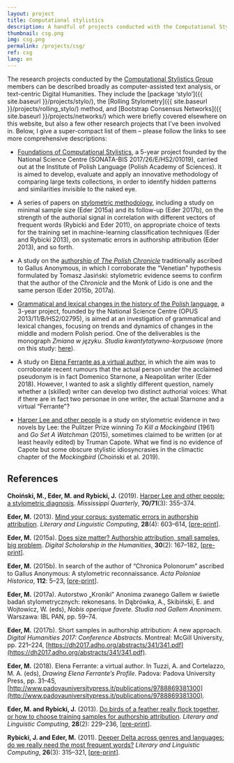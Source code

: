 ```yaml
---
layout: project
title: Computational stylistics
description: A handful of projects conducted with the Computational Stylistics Group, or a cross-institutional research team focused on computer-assisted text analysis, stylometry, authorship attribution, sentiment analysis, and the like stuff.
thumbnail: csg.png
img: csg.png
permalink: /projects/csg/
ref: csg
lang: en
---
```



 
The research projects conducted by the [Computational Stylistics Group](https://computationalstylistics.github.io/) members can be described broadly as computer-assisted text analysis, or text-centric Digital Humanities. They include the [package ‘stylo’]({{ site.baseurl }}/projects/stylo/), the [Rolling Stylometry]({{ site.baseurl }}/projects/rolling_stylo/) method, and [Bootstrap Consensus Networks]({{ site.baseurl }}/projects/networks/) which were briefly covered elsewhere on this website, but also a few other research projects that I’ve been involved in. Below, I give a super-compact list of them – please follow the links to see more comprehensive descriptions:



* [Foundations of Computational Stylistics](https://computationalstylistics.github.io/projects/focs/), a 5-year project founded by the National Science Centre (SONATA-BIS 2017/26/E/HS2/01019), carried out at the Institute of Polish Language (Polish Academy of Sciences). It is aimed to develop, evaluate and apply an innovative methodology of comparing large texts collections, in order to identify hidden patterns and similarities invisible to the naked eye.

* A series of papers on [stylometric methodology](https://computationalstylistics.github.io/projects/methodology/), including a study on minimal sample size (Eder 2015a) and its follow-up (Eder 2017b), on the strength of the authorial signal in correlation with different vectors of frequent words (Rybicki and Eder 2011), on appropriate choice of texts for the training set in machine-learning classification techniques (Eder and Rybicki 2013), on systematic errors in authorship attribution (Eder 2013), and so forth.

* A study on the [authorship of _The Polish Chronicle_](https://computationalstylistics.github.io/projects/gallus-anonymous/) traditionally ascribed to Gallus Anonymous, in which I corroborate the “Venetian” hypothesis formulated by Tomasz Jasiński: stylometric evidence seems to confirm that the author of the _Chronicle_ and the Monk of Lido is one and the same person (Eder 2015b, 2017a).

* [Grammatical and lexical changes in the history of the Polish language](https://computationalstylistics.github.io/projects/chronology/), a 3-year project, founded by the National Science Centre (OPUS 2013/11/B/HS2/02795), is aimed at an investigation of grammatical and lexical changes, focusing on trends and dynamics of changes in the middle and modern Polish period. One of the deliverables is the monograph _Zmiana w języku. Studia kwantytatywno-korpusowe_ (more on this study: [here](http://maciejeder.org/projects/language-change/)).

* A study on [Elena Ferrante as a virtual author](https://computationalstylistics.github.io/projects/elena-ferrante/), in which the aim was to corroborate recent rumours that the actual person under the acclaimed pseudonym is in fact Domenico Starnone, a Neapolitan writer (Eder 2018). However, I wanted to ask a slightly different question, namely whether a (skilled) writer can develop two distinct authorial voices: What if there are in fact two personae in one writer, the actual Starnone and a virtual “Ferrante”?

* [Harper Lee and other people](https://computationalstylistics.github.io/blog/harper-lee/)
is a study on stylometric evidence in two novels by Lee: the Pulitzer Prize winning _To Kill a Mockingbird_ (1961) and _Go Set A Watchman_ (2015), sometimes claimed to be written (or at least heavily edited) by Truman Capote. What we find is no evidence of Capote but some obscure stylistic idiosyncrasies in the climactic chapter of the _Mockingbird_ (Choiński et al. 2019).




## References

**Choiński, M., Eder, M. and Rybicki, J.** (2019). [Harper Lee and other people: a stylometric diagnosis](https://www.questia.com/library/journal/1G1-606942042/harper-lee-and-other-people-a-stylometric-diagnosis). _Mississippi Quarterly_, **70/71**(3): 355–374.

**Eder, M.** (2013). [Mind your corpus: systematic errors in authorship attribution](http://llc.oxfordjournals.org/content/28/4/603). _Literary and Linguistic Computing_, **28**(4): 603–614, [[pre-print](https://github.com/computationalstylistics/preprints/blob/master/m-eder_systematic_errors.pdf)].

**Eder, M.** (2015a). [Does size matter? Authorship attribution, small samples, big problem](https://academic.oup.com/dsh/article/30/2/167/390738). _Digital Scholarship in the Humanities_, **30**(2): 167–182, [[pre-print](https://github.com/computationalstylistics/preprints/blob/master/Eder_Does_size_matter.pdf)].

**Eder, M.** (2015b). In search of the author of “Chronica Polonorum” ascribed to Gallus Anonymous: A stylometric reconnaissance. _Acta Poloniae Historica_, **112**: 5–23, [[pre-print](https://github.com/computationalstylistics/preprints/blob/master/Eder_Author_of_Chronica_Polonorum.pdf)].

**Eder, M.** (2017a). Autorstwo „Kroniki” Anonima zwanego Gallem w świetle badań stylometrycznych: rekonesans. In Dąbrówka, A., Skibiński, E. and Wojtowicz, W. (eds), _Nobis operique favete. Studia nad Gallem Anonimem_. Warszawa: IBL PAN, pp. 59–74.

**Eder, M.** (2017b). Short samples in authorship attribution: A new approach. _Digital Humanities 2017: Conference Abstracts_. Montreal: McGill University, pp. 221–224, [https://dh2017.adho.org/abstracts/341/341.pdf](https://dh2017.adho.org/abstracts/341/341.pdf).

**Eder, M.** (2018). Elena Ferrante: a virtual author. In Tuzzi, A. and Cortelazzo, M. A. (eds), _Drawing Elena Ferrante’s Profile_. Padova: Padova University Press, pp. 31–45, [http://www.padovauniversitypress.it/publications/9788869381300](http://www.padovauniversitypress.it/publications/9788869381300).

**Eder, M. and Rybicki, J.** (2013). [Do birds of a feather really flock together, or how to choose training samples for authorship attribution](http://llc.oxfordjournals.org/content/28/2/229). _Literary and Linguistic Computing_, **28**(2): 229–236, [[pre-print](https://github.com/computationalstylistics/preprints/blob/master/Eder-Rybicki_How_to_choose.pdf)].

**Rybicki, J. and Eder, M.** (2011). [Deeper Delta across genres and languages: do we really need the most frequent words?](https://academic.oup.com/dsh/article/26/3/315/1149353) _Literary and Linguistic Computing_, **26**(3): 315–321, [[pre-print](https://github.com/computationalstylistics/preprints/blob/master/Rybicki%20Eder%20Deeper%20Delta%20LLC%20corrected%20and%20submitted.pdf)].




